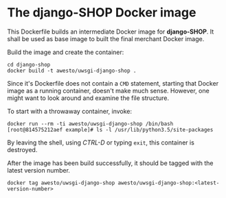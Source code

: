 # The django-SHOP Docker image

This Dockerfile builds an intermediate Docker image for **django-SHOP**. It shall be used as
base image to built the final merchant Docker image.

Build the image and create the container:

```
cd django-shop
docker build -t awesto/uwsgi-django-shop .
```

Since it's Dockerfile does not contain a ``CMD`` statement, starting that Docker image as a running
container, doesn't make much sense. However, one might want to look around and examine the file
structure.

To start with a throwaway container, invoke:

```
docker run --rm -ti awesto/uwsgi-django-shop /bin/bash
[root@814575212aef example]# ls -l /usr/lib/python3.5/site-packages
```

By leaving the shell, using *CTRL-D* or typing ``exit``, this container is destroyed.


After the image has been build successfully, it should be tagged with the latest version
number.

```
docker tag awesto/uwsgi-django-shop awesto/uwsgi-django-shop:<latest-version-number>
```
